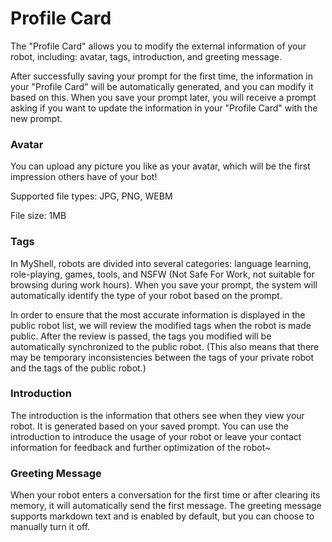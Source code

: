 # Profile Card

The "Profile Card" allows you to modify the external information of your robot, including: avatar, tags, introduction, and greeting message.

After successfully saving your prompt for the first time, the information in your "Profile Card" will be automatically generated, and you can modify it based on this. When you save your prompt later, you will receive a prompt asking if you want to update the information in your "Profile Card" with the new prompt.

### Avatar

You can upload any picture you like as your avatar, which will be the first impression others have of your bot!

Supported file types: JPG, PNG, WEBM

File size: 1MB

### Tags

In MyShell, robots are divided into several categories: language learning, role-playing, games, tools, and NSFW (Not Safe For Work, not suitable for browsing during work hours). When you save your prompt, the system will automatically identify the type of your robot based on the prompt.

In order to ensure that the most accurate information is displayed in the public robot list, we will review the modified tags when the robot is made public. After the review is passed, the tags you modified will be automatically synchronized to the public robot. (This also means that there may be temporary inconsistencies between the tags of your private robot and the tags of the public robot.)

### Introduction

The introduction is the information that others see when they view your robot. It is generated based on your saved prompt. You can use the introduction to introduce the usage of your robot or leave your contact information for feedback and further optimization of the robot~

### Greeting Message

When your robot enters a conversation for the first time or after clearing its memory, it will automatically send the first message. The greeting message supports markdown text and is enabled by default, but you can choose to manually turn it off.